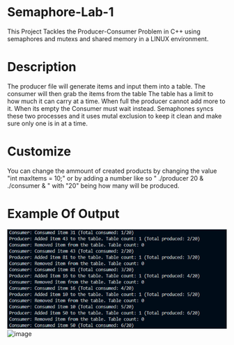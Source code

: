 # Semaphore-Lab-1
This Project Tackles the Producer-Consumer Problem in C++ using semaphores and mutexs and shared memory in a LINUX environment. 

# Description 
The producer file will generate items and input them into a table. The consumer will then grab the items from the table The table has a limit to how much it can carry at a time. When full the producer cannot add more to it. When its empty the Consumer must wait instead. Semaphones syncs these two processes and it uses mutal exclusion to keep it clean and make sure only one is in at a time. 

# Customize
You can change the ammount of created products by changing the value "int maxItems = 10;" or by adding a number like so " ./producer 20 & ./consumer & " with "20" being how many will be produced. 

# Example Of Output 

![My-intro-img](https://github.com/Zbush1/Semaphore-Lab-1/blob/main/Code_bupXIy0tBK.png)
![image](https://github.com/user-attachments/assets/dca20960-f772-4b64-909d-03131e08128e)
